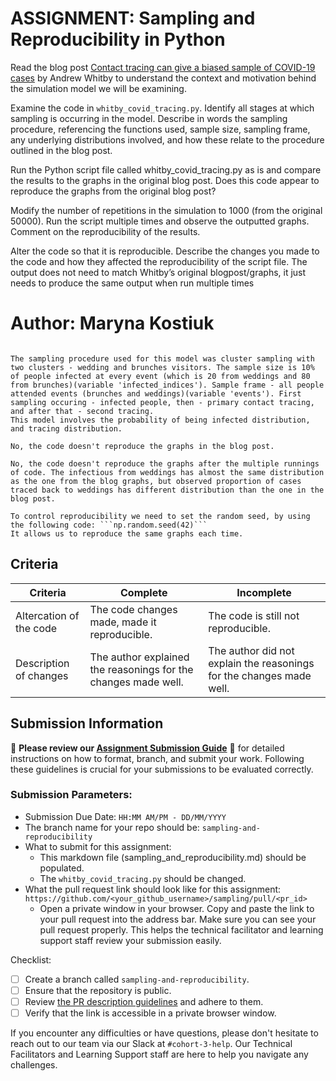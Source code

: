 # ASSIGNMENT: Sampling and Reproducibility in Python

Read the blog post [Contact tracing can give a biased sample of COVID-19 cases](https://andrewwhitby.com/2020/11/24/contact-tracing-biased/) by Andrew Whitby to understand the context and motivation behind the simulation model we will be examining.

Examine the code in `whitby_covid_tracing.py`. Identify all stages at which sampling is occurring in the model. Describe in words the sampling procedure, referencing the functions used, sample size, sampling frame, any underlying distributions involved, and how these relate to the procedure outlined in the blog post.

Run the Python script file called whitby_covid_tracing.py as is and compare the results to the graphs in the original blog post. Does this code appear to reproduce the graphs from the original blog post?

Modify the number of repetitions in the simulation to 1000 (from the original 50000). Run the script multiple times and observe the outputted graphs. Comment on the reproducibility of the results.

Alter the code so that it is reproducible. Describe the changes you made to the code and how they affected the reproducibility of the script file. The output does not need to match Whitby’s original blogpost/graphs, it just needs to produce the same output when run multiple times



# Author: Maryna Kostiuk

```

The sampling procedure used for this model was cluster sampling with two clusters - wedding and brunches visitors. The sample size is 10% of people infected at every event (which is 20 from weddings and 80 from brunches)(variable 'infected_indices'). Sample frame - all people attended events (brunches and weddings)(variable 'events'). First sampling occuring - infected people, then - primary contact tracing, and after that - second tracing.
This model involves the probability of being infected distribution, and tracing distribution. 

No, the code doesn't reproduce the graphs in the blog post. 

No, the code doesn't reproduce the graphs after the multiple runnings of code. The infectious from weddings has almost the same distribution as the one from the blog graphs, but observed proportion of cases traced back to weddings has different distribution than the one in the blog post. 

To control reproducibility we need to set the random seed, by using the following code: ```np.random.seed(42)```
It allows us to reproduce the same graphs each time. 

```


## Criteria

|Criteria|Complete|Incomplete|
|--------|----|----|
|Altercation of the code|The code changes made, made it reproducible.|The code is still not reproducible.|
|Description of changes|The author explained the reasonings for the changes made well.|The author did not explain the reasonings for the changes made well.|

## Submission Information

🚨 **Please review our [Assignment Submission Guide](https://github.com/UofT-DSI/onboarding/blob/main/onboarding_documents/submissions.md)** 🚨 for detailed instructions on how to format, branch, and submit your work. Following these guidelines is crucial for your submissions to be evaluated correctly.

### Submission Parameters:
* Submission Due Date: `HH:MM AM/PM - DD/MM/YYYY`
* The branch name for your repo should be: `sampling-and-reproducibility`
* What to submit for this assignment:
    * This markdown file (sampling_and_reproducibility.md) should be populated.
    * The `whitby_covid_tracing.py` should be changed.
* What the pull request link should look like for this assignment: `https://github.com/<your_github_username>/sampling/pull/<pr_id>`
    * Open a private window in your browser. Copy and paste the link to your pull request into the address bar. Make sure you can see your pull request properly. This helps the technical facilitator and learning support staff review your submission easily.

Checklist:
- [ ] Create a branch called `sampling-and-reproducibility`.
- [ ] Ensure that the repository is public.
- [ ] Review [the PR description guidelines](https://github.com/UofT-DSI/onboarding/blob/main/onboarding_documents/submissions.md#guidelines-for-pull-request-descriptions) and adhere to them.
- [ ] Verify that the link is accessible in a private browser window.

If you encounter any difficulties or have questions, please don't hesitate to reach out to our team via our Slack at `#cohort-3-help`. Our Technical Facilitators and Learning Support staff are here to help you navigate any challenges.

